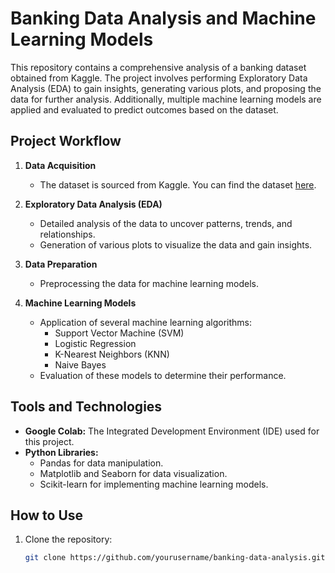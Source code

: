# Banking Data Analysis and Machine Learning Models

This repository contains a comprehensive analysis of a banking dataset obtained from Kaggle. The project involves performing Exploratory Data Analysis (EDA) to gain insights, generating various plots, and proposing the data for further analysis. Additionally, multiple machine learning models are applied and evaluated to predict outcomes based on the dataset.

## Project Workflow

1. **Data Acquisition**
   - The dataset is sourced from Kaggle. You can find the dataset [here](https://www.kaggle.com/datasets/prakharrathi25/banking-dataset-marketing-targets).

2. **Exploratory Data Analysis (EDA)**
   - Detailed analysis of the data to uncover patterns, trends, and relationships.
   - Generation of various plots to visualize the data and gain insights.

3. **Data Preparation**
   - Preprocessing the data for machine learning models.

4. **Machine Learning Models**
   - Application of several machine learning algorithms:
     - Support Vector Machine (SVM)
     - Logistic Regression
     - K-Nearest Neighbors (KNN)
     - Naive Bayes
   - Evaluation of these models to determine their performance.

## Tools and Technologies

- **Google Colab:** The Integrated Development Environment (IDE) used for this project.
- **Python Libraries:** 
  - Pandas for data manipulation.
  - Matplotlib and Seaborn for data visualization.
  - Scikit-learn for implementing machine learning models.

## How to Use

1. Clone the repository:
   ```bash
   git clone https://github.com/yourusername/banking-data-analysis.git
